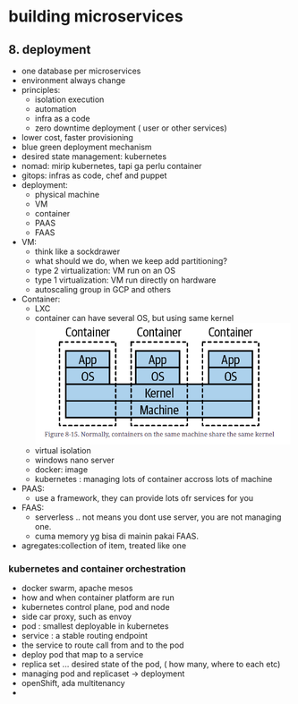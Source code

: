 # building microservices

## 8. deployment
- one database per microservices
- environment always change
- principles:
    - isolation execution
    - automation
    - infra as a code
    - zero downtime deployment ( user or other services)
- lower cost, faster provisioning
- blue green deployment mechanism
- desired state management: kubernetes
- nomad: mirip kubernetes, tapi ga perlu container
- gitops: infras as code, chef and puppet
- deployment:
    - physical machine
    - VM
    - container
    - PAAS
    - FAAS
- VM:
    - think like a sockdrawer
    - what should we do, when we keep add partitioning?
    - type 2 virtualization: VM run on an OS
    - type 1 virtualization: VM run directly on hardware
    - autoscaling group in GCP and others
- Container:
    - LXC
    - container can have several OS, but using same kernel ![container](microservices_container.png)
    - virtual isolation
    - windows nano server
    - docker: image
    - kubernetes : managing lots of container accross lots of machine
- PAAS:
    - use a framework, they can provide lots ofr services for you
- FAAS:
    - serverless .. not means you dont use server, you are not managing one.
    - cuma memory yg bisa di mainin pakai FAAS.
- agregates:collection of item, treated like one

### kubernetes and container orchestration
- docker swarm, apache mesos
- how and when container platform are run
- kubernetes control plane, pod and node
- side car proxy, such as envoy
- pod : smallest deployable in kubernetes
- service : a stable routing endpoint
- the service to route call from and to the pod
- deploy pod that map to a service
- replica set ... desired state of the pod, ( how many, where to each etc)
- managing pod and replicaset -> deployment
- openShift, ada multitenancy
- 